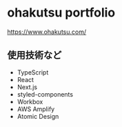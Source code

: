 # ohakutsu portfolio

https://www.ohakutsu.com/

## 使用技術など

- TypeScript
- React
- Next.js
- styled-components
- Workbox
- AWS Amplify
- Atomic Design
